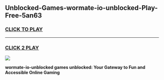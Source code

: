 
## Unblocked-Games-wormate-io-unblocked-Play-Free-5an63
<h3>
<a href="https://premium76.site?title=wormate-io-unblocked&ref=18A1">CLICK TO PLAY</a></h3>
<hr>

<h3>
<a href="https://premium76.site?title=wormate-io-unblocked&ref=18A1">CLICK 2 PLAY</a>
  
</h3>

<a href="https://premium76.site?title=wormate-io-unblocked&ref=18A1"><img src="https://clearcache.store/games.png"></a>


**wormate-io-unblocked games unblocked: Your Gateway to Fun and Accessible Online Gaming**
